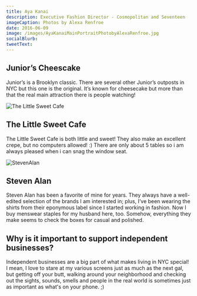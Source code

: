 ```yaml
---
title: Aya Kanai
description: Executive Fashion Director - Cosmopolitan and Seventeen
imageCaption: Photos by Alexa Renfroe
date: 2016-06-09
image: /images/AyaKanaiMainPortraitPhotobyAlexaRenfroe.jpg
socialBlurb:
tweetText:
---
```



## Junior’s Cheescake

Junior’s is a Brooklyn classic. There are several other Junior’s outposts in NYC but this one is the original. It’s known for cheesecake but more than that the real main attraction there is people watching!

![The Little Sweet Cafe](/fornewyork/images/AyaKanaiLittleSweetCafePhotobyAlexaRenfroe.jpg)

## The Little Sweet Cafe

The Little Sweet Cafe is both little and sweet! They also make an excellent crepe, but no computers allowed! :)  There are only about 5 tables so i am always pleased when i can snag the window seat.

![StevenAlan](/fornewyork/images/AyaKanaiStevenAlanPhotobyAlexaRenfroe.jpg)

## Steven Alan

Steven Alan has been a favorite of mine for years.  They always have a well-edited selection of the brands I am interested in; plus, I’ve been wearing the shirts from their eponymous label since I started working in fashion. Now I buy menswear staples for my husband here, too. Somehow, everything they make seems to check the boxes for casual and polished.

## Why is it important to support independent businesses?

Independent businesses are a big part of what makes living in NYC special! I mean, I love to stare at my various screens just as much as the next gal, but getting off your butt, walking around your neighborhood and checking out the sights, sounds, smells and people in the real world is sometimes just as important as what's on your phone. ;)


